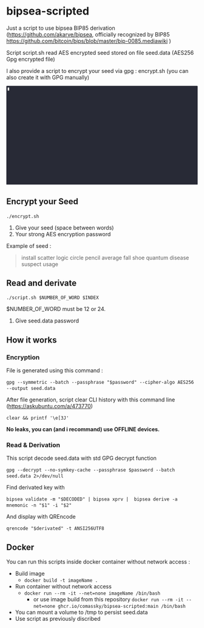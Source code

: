 


# bipsea-scripted
Just a script to use bipsea  BIP85 derivation  (https://github.com/akarve/bipsea, officially recognized by BIP85 https://github.com/bitcoin/bips/blob/master/bip-0085.mediawiki )

Script script.sh read AES encrypted seed stored on file seed.data (AES256 Gpg encrypted file)

I also provide a script to encrypt your seed via gpg :  encrypt.sh (you can also create it with GPG manually)

![til](./example.gif)

## Encrypt your Seed

    ./encrypt.sh

 1. Give your seed (space between words)
 2. Your strong AES encryption password

Example of seed : 

> install scatter logic circle pencil average fall shoe quantum disease
> suspect usage

## Read and derivate

    ./script.sh $NUMBER_OF_WORD $INDEX

$NUMBER_OF_WORD must be 12 or 24.

 1. Give seed.data password

## How it works

### Encryption

File is generated using this command :

    gpg --symmetric --batch --passphrase "$password" --cipher-algo AES256 --output seed.data

After file generation, script clear CLI history with this command line (https://askubuntu.com/a/473770)

    clear && printf '\e[3J'

**No leaks, you can (and i recommand) use OFFLINE devices.**

### Read & Derivation

This script decode seed.data with std GPG decrypt function

    gpg --decrypt --no-symkey-cache --passphrase $password --batch seed.data 2>/dev/null

Find derivated key with 

    bipsea validate -m "$DECODED" | bipsea xprv |  bipsea derive -a mnemonic -n "$1" -i "$2"

And display with QREncode

    qrencode "$derivated" -t ANSI256UTF8

## Docker

You can run this scripts inside docker container without network access :

 - Build image 
	 - `docker build -t imageName .`
 - Run container without network access
	 - `docker run --rm -it --net=none imageName /bin/bash`
    	 - or use image build from this repository `docker run --rm -it --net=none ghcr.io/comassky/bipsea-scripted:main /bin/bash`
 - You can mount a volume to /tmp to persist seed.data 
 - Use script as previously discribed
